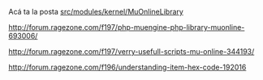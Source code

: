 Acá ta la posta [src/modules/kernel/MuOnlineLibrary](src/modules/kernel/MuOnlineLibrary)


http://forum.ragezone.com/f197/php-muengine-php-library-muonline-693006/

http://forum.ragezone.com/f197/verry-usefull-scripts-mu-online-344193/

http://forum.ragezone.com/f196/understanding-item-hex-code-192016
